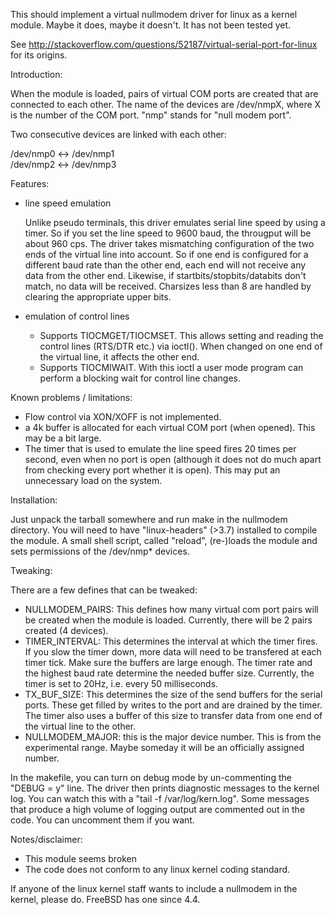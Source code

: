 This should implement a virtual nullmodem driver for linux as a kernel module. Maybe it does, maybe it doesn't. It has not been tested yet.

See http://stackoverflow.com/questions/52187/virtual-serial-port-for-linux
for its origins.

Introduction:

When the module is loaded, pairs of virtual COM ports are created that are connected to each other.
The name of the devices are /dev/nmpX, where X is the number of the COM port. "nmp" stands for "null modem port".

Two consecutive devices are linked with each other:

/dev/nmp0 <-> /dev/nmp1  
/dev/nmp2 <-> /dev/nmp3  


Features:
- line speed emulation

  Unlike pseudo terminals, this driver emulates serial line speed by using a timer.
  So if you set the line speed to 9600 baud, the througput will be about 960 cps.
  The driver takes mismatching configuration of the two ends of the virtual line into account.
  So if one end is configured for a different baud rate than the other end, each end will not
  receive any data from the other end.
  Likewise, if startbits/stopbits/databits don't match, no data will be received.
  Charsizes less than 8 are handled by clearing the appropriate upper bits.

- emulation of control lines
  - Supports TIOCMGET/TIOCMSET.
    This allows setting and reading the control lines (RTS/DTR etc.) via ioctl().
    When changed on one end of the virtual line, it affects the other end.
  - Supports TIOCMIWAIT.
    With this ioctl a user mode program can perform a blocking wait for control line changes.


Known problems / limitations:
- Flow control via XON/XOFF is not implemented.
- a 4k buffer is allocated for each virtual COM port (when opened). This may be a bit large.
- The timer that is used to emulate the line speed fires 20 times per second, even when no port is open
  (although it does not do much apart from checking every port whether it is open).
  This may put an unnecessary load on the system.


Installation:

Just unpack the tarball somewhere and run make in the nullmodem directory.
You will need to have "linux-headers" (>3.7) installed to compile the module.
A small shell script, called "reload", (re-)loads the module and sets permissions
of the /dev/nmp* devices.

Tweaking:

There are a few defines that can be tweaked:
- NULLMODEM_PAIRS: This defines how many virtual com port pairs will be created when the module is loaded.
  Currently, there will be 2 pairs created (4 devices).
- TIMER_INTERVAL: This determines the interval at which the timer fires.
  If you slow the timer down, more data will need to be transfered at each timer tick.
  Make sure the buffers are large enough. The timer rate and the highest baud rate determine the needed buffer size.
  Currently, the timer is set to 20Hz, i.e. every 50 milliseconds.
- TX_BUF_SIZE: This determines the size of the send buffers for the serial ports.
  These get filled by writes to the port and are drained by the timer.
  The timer also uses a buffer of this size to transfer data from one end of the virtual line to the other.
- NULLMODEM_MAJOR: this is the major device number. This is from the experimental range.
  Maybe someday it will be an officially assigned number.

In the makefile, you can turn on debug mode by un-commenting the "DEBUG = y" line.
The driver then prints diagnostic messages to the kernel log. You can watch this with a "tail -f /var/log/kern.log".
Some messages that produce a high volume of logging output are commented out in the code.
You can uncomment them if you want.

Notes/disclaimer:

- This module seems broken
- The code does not conform to any linux kernel coding standard.

If anyone of the linux kernel staff wants to include a nullmodem in the kernel, please do. FreeBSD has one since 4.4.
